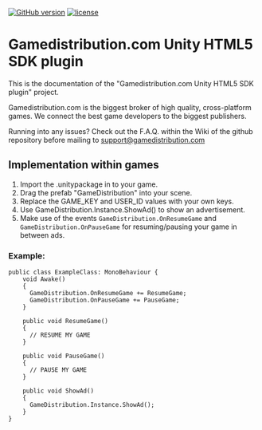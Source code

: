 [![GitHub version](https://img.shields.io/badge/version-1.0.0-green.svg)](https://github.com/GameDistribution/gd-sdk-unity/)
[![license](https://img.shields.io/github/license/mashape/apistatus.svg)](https://github.com/GameDistribution/gd-sdk-unity/blob/master/LICENSE)


# Gamedistribution.com Unity HTML5 SDK plugin
This is the documentation of the "Gamedistribution.com Unity HTML5 SDK plugin" project.

Gamedistribution.com is the biggest broker of high quality, cross-platform games. We connect the best game developers to the biggest publishers.

Running into any issues? Check out the F.A.Q. within the Wiki of the github repository before mailing to <a href="support@gamedistribution.com" target="_blank">support@gamedistribution.com</a>

## Implementation within games
 1. Import the .unitypackage in to your game.
 1. Drag the prefab "GameDistribution" into your scene.
 1. Replace the GAME_KEY and USER_ID values with your own keys.
 1. Use GameDistribution.Instance.ShowAd() to show an advertisement.
 1. Make use of the events `GameDistribution.OnResumeGame` and `GameDistribution.OnPauseGame` for resuming/pausing your game in between ads.

### Example:

```
public class ExampleClass: MonoBehaviour {
	void Awake()
	{
	  GameDistribution.OnResumeGame += ResumeGame;
	  GameDistribution.OnPauseGame += PauseGame;
	}

	public void ResumeGame()
	{
	  // RESUME MY GAME
	}

	public void PauseGame()
	{
	  // PAUSE MY GAME
	}

	public void ShowAd()
	{
	  GameDistribution.Instance.ShowAd();	
	}
}
```
